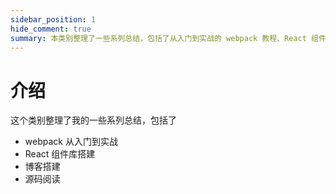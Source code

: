 ```yaml
---
sidebar_position: 1
hide_comment: true
summary: 本类别整理了一些系列总结，包括了从入门到实战的 webpack 教程、React 组件库搭建指南、博客搭建教程以及源码阅读心得。
---
```


# 介绍

这个类别整理了我的一些系列总结，包括了

- webpack 从入门到实战
- React 组件库搭建
- 博客搭建
- 源码阅读
